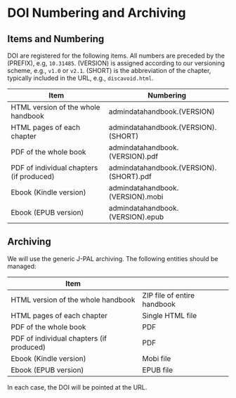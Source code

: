 # DOI Numbering and Archiving

## Items and Numbering 

DOI are registered for the following items. All numbers are preceded by the (PREFIX), e.g, `10.31485`. (VERSION) is assigned according to our versioning scheme, e.g., `v1.0` or `v2.1`. (SHORT) is the abbreviation of the chapter, typically included in the URL, e.g., `discavoid.html`.

| Item | Numbering |
|------|-----------|
| HTML version of the whole handbook | admindatahandbook.(VERSION)                   |
| HTML pages of each chapter         | admindatahandbook.(VERSION).(SHORT)           |
| PDF of the whole book              | admindatahandbook.(VERSION).pdf               |
| PDF of individual chapters (if produced) | admindatahandbook.(VERSION).(SHORT).pdf |
| Ebook  (Kindle version)            | admindatahandbook.(VERSION).mobi              |
| Ebook  (EPUB version)              | admindatahandbook.(VERSION).epub              |

## Archiving

We will use the generic J-PAL archiving. The following entities should be managed:

| Item |  |
|------|-----------|
| HTML version of the whole handbook | ZIP file of entire handbook               |
| HTML pages of each chapter         | Single HTML file                          |
| PDF of the whole book              | PDF                                       |
| PDF of individual chapters (if produced) | PDF                                 |
| Ebook  (Kindle version)            | Mobi file                                 |
| Ebook  (EPUB version)              | EPUB file                                 |

In each case, the DOI will be pointed at the URL.

